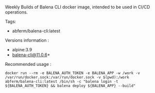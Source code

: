Weekly Builds of Balena CLI docker image, intended to be used in CI/CD operations.

Tags:

- abferm/balena-cli:latest

Versions information :
- alpine:3.9
- balena-cli@11.0.6+

Recommended usage :

    docker run --rm -e BALENA_AUTH_TOKEN -e BALENA_APP -w /work -v /var/run/docker.sock:/var/run/docker.sock -v $(pwd):/work abferm/balena-cli:latest /bin/sh -c "balena login -t ${BALENA_AUTH_TOKEN} && balena deploy ${BALENA_APP} --build"
